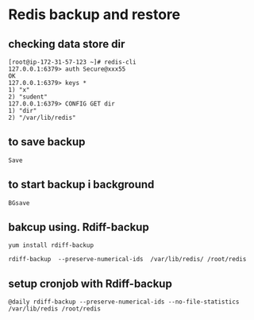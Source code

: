# Redis backup and restore

## checking data store dir

```
[root@ip-172-31-57-123 ~]# redis-cli 
127.0.0.1:6379> auth Secure@xxx55
OK
127.0.0.1:6379> keys * 
1) "x"
2) "sudent"
127.0.0.1:6379> CONFIG GET dir
1) "dir"
2) "/var/lib/redis"

```

## to save backup 

```
Save 
```

## to start backup i background

```
BGsave

```

## bakcup using. Rdiff-backup

```
yum install rdiff-backup 

rdiff-backup  --preserve-numerical-ids  /var/lib/redis/ /root/redis

```
## setup cronjob with Rdiff-backup

```
@daily rdiff-backup --preserve-numerical-ids --no-file-statistics /var/lib/redis /root/redis

```
